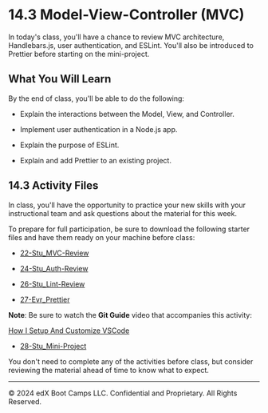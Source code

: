 # 14.3 Model-View-Controller (MVC)
In today's class, you'll have a chance to review MVC architecture, Handlebars.js, user authentication, and ESLint. You'll also be introduced to Prettier before starting on the mini-project.

## What You Will Learn
By the end of class, you'll be able to do the following:

* Explain the interactions between the Model, View, and Controller.

* Implement user authentication in a Node.js app.

* Explain the purpose of ESLint.

* Explain and add Prettier to an existing project.

## 14.3 Activity Files
In class, you'll have the opportunity to practice your new skills with your instructional team and ask questions about the material for this week.

To prepare for full participation, be sure to download the following starter files and have them ready on your machine before class:

* [22-Stu_MVC-Review](https://static.fullstack-bootcamp.com/lesson-files/14-MVC/22-Stu_MVC-Review.zip)

* [24-Stu_Auth-Review](https://static.fullstack-bootcamp.com/lesson-files/14-MVC/24-Stu_Auth-Review.zip)

* [26-Stu_Lint-Review](https://static.fullstack-bootcamp.com/lesson-files/14-MVC/26-Stu_Lint-Review.zip)

* [27-Evr_Prettier](https://static.fullstack-bootcamp.com/lesson-files/14-MVC/27-Evr_Prettier.zip)

**Note**: Be sure to watch the **Git Guide** video that accompanies this activity:

[How I Setup And Customize VSCode](https://www.youtube.com/watch?v=VknMxAIbJj4)

* [28-Stu_Mini-Project](https://static.fullstack-bootcamp.com/lesson-files/14-MVC/28-Stu_Mini-Project.zip)

You don't need to complete any of the activities before class, but consider reviewing the material ahead of time to know what to expect.

---
© 2024 edX Boot Camps LLC. Confidential and Proprietary. All Rights Reserved.
